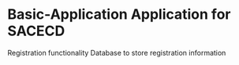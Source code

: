 # Basic-Application Application for SACECD
Registration functionality
Database to store registration information
